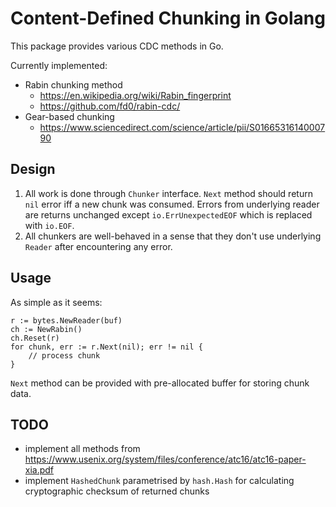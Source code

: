 # Content-Defined Chunking in Golang

This package provides various CDC methods in Go.

Currently implemented:
- Rabin chunking method
    - https://en.wikipedia.org/wiki/Rabin_fingerprint
    - https://github.com/fd0/rabin-cdc/
- Gear-based chunking
    - https://www.sciencedirect.com/science/article/pii/S0166531614000790

## Design
1. All work is done through `Chunker` interface. `Next` method should return `nil` error
iff a new chunk was consumed. Errors from underlying reader are returns unchanged
except `io.ErrUnexpectedEOF` which is replaced with `io.EOF`.
2. All chunkers are well-behaved in a sense that they don't use underlying `Reader` after
encountering any error.
    
## Usage
As simple as it seems:
```golang
r := bytes.NewReader(buf)
ch := NewRabin()
ch.Reset(r)
for chunk, err := r.Next(nil); err != nil {
    // process chunk
}
```

`Next` method can be provided with pre-allocated buffer for storing chunk data.

## TODO
- implement all methods from https://www.usenix.org/system/files/conference/atc16/atc16-paper-xia.pdf
- implement `HashedChunk` parametrised by `hash.Hash`
for calculating cryptographic checksum of returned chunks